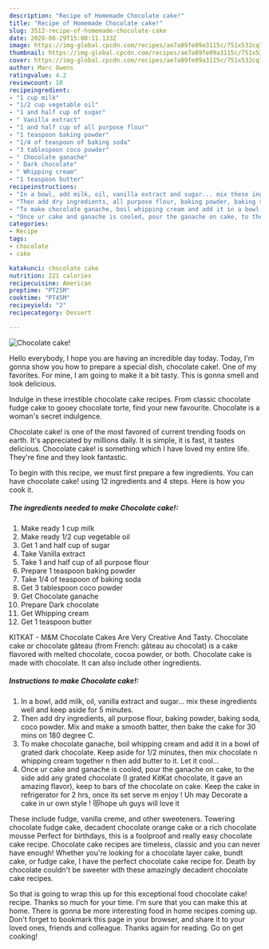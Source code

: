 ```yaml
---
description: "Recipe of Homemade Chocolate cake!"
title: "Recipe of Homemade Chocolate cake!"
slug: 3512-recipe-of-homemade-chocolate-cake
date: 2020-08-29T15:08:11.133Z
image: https://img-global.cpcdn.com/recipes/ae7a89fe09a3115c/751x532cq70/chocolate-cake-recipe-main-photo.jpg
thumbnail: https://img-global.cpcdn.com/recipes/ae7a89fe09a3115c/751x532cq70/chocolate-cake-recipe-main-photo.jpg
cover: https://img-global.cpcdn.com/recipes/ae7a89fe09a3115c/751x532cq70/chocolate-cake-recipe-main-photo.jpg
author: Marc Owens
ratingvalue: 4.2
reviewcount: 10
recipeingredient:
- "1 cup milk"
- "1/2 cup vegetable oil"
- "1 and half cup of sugar"
- " Vanilla extract"
- "1 and half cup of all purpose flour"
- "1 teaspoon baking powder"
- "1/4 of teaspoon of baking soda"
- "3 tablespoon coco powder"
- " Chocolate ganache"
- " Dark chocolate"
- " Whipping cream"
- "1 teaspoon butter"
recipeinstructions:
- "In a bowl, add milk, oil, vanilla extract and sugar... mix these ingredients well and keep aside for 5 minutes."
- "Then add dry ingredients, all purpose flour, baking powder, baking soda, coco powder. Mix and make a smooth batter, then bake the cake for 30 mins on 180 degree C."
- "To make chocolate ganache, boil whipping cream and add it in a bowl of grated dark chocolate. Keep aside for 1/2 minutes, then mix chocolate n whipping cream together n then add butter to it. Let it cool..."
- "Once ur cake and ganache is cooled, pour the ganache on cake, to the side add any grated chocolate (I grated KitKat chocolate, it gave an amazing flavor), keep to bars of the chocolate on cake. Keep the cake in refrigerator for 2 hrs, once its set serve m enjoy ! Uh may Decorate a cake in ur own style ! 😻hope uh guys will love it"
categories:
- Recipe
tags:
- chocolate
- cake

katakunci: chocolate cake 
nutrition: 221 calories
recipecuisine: American
preptime: "PT25M"
cooktime: "PT45M"
recipeyield: "2"
recipecategory: Dessert

---
```



![Chocolate cake!](https://img-global.cpcdn.com/recipes/ae7a89fe09a3115c/751x532cq70/chocolate-cake-recipe-main-photo.jpg)

Hello everybody, I hope you are having an incredible day today. Today, I'm gonna show you how to prepare a special dish, chocolate cake!. One of my favorites. For mine, I am going to make it a bit tasty. This is gonna smell and look delicious.

Indulge in these irrestible chocolate cake recipes. From classic chocolate fudge cake to gooey chocolate torte, find your new favourite. Chocolate is a woman&#39;s secret indulgence.

Chocolate cake! is one of the most favored of current trending foods on earth. It's appreciated by millions daily. It is simple, it is fast, it tastes delicious. Chocolate cake! is something which I have loved my entire life. They're fine and they look fantastic.


To begin with this recipe, we must first prepare a few ingredients. You can have chocolate cake! using 12 ingredients and 4 steps. Here is how you cook it.

<!--inarticleads1-->

##### The ingredients needed to make Chocolate cake!:

1. Make ready 1 cup milk
1. Make ready 1/2 cup vegetable oil
1. Get 1 and half cup of sugar
1. Take  Vanilla extract
1. Take 1 and half cup of all purpose flour
1. Prepare 1 teaspoon baking powder
1. Take 1/4 of teaspoon of baking soda
1. Get 3 tablespoon coco powder
1. Get  Chocolate ganache
1. Prepare  Dark chocolate
1. Get  Whipping cream
1. Get 1 teaspoon butter


KITKAT - M&amp;M Chocolate Cakes Are Very Creative And Tasty. Chocolate cake or chocolate gâteau (from French: gâteau au chocolat) is a cake flavored with melted chocolate, cocoa powder, or both. Chocolate cake is made with chocolate. It can also include other ingredients. 

<!--inarticleads2-->

##### Instructions to make Chocolate cake!:

1. In a bowl, add milk, oil, vanilla extract and sugar... mix these ingredients well and keep aside for 5 minutes.
1. Then add dry ingredients, all purpose flour, baking powder, baking soda, coco powder. Mix and make a smooth batter, then bake the cake for 30 mins on 180 degree C.
1. To make chocolate ganache, boil whipping cream and add it in a bowl of grated dark chocolate. Keep aside for 1/2 minutes, then mix chocolate n whipping cream together n then add butter to it. Let it cool...
1. Once ur cake and ganache is cooled, pour the ganache on cake, to the side add any grated chocolate (I grated KitKat chocolate, it gave an amazing flavor), keep to bars of the chocolate on cake. Keep the cake in refrigerator for 2 hrs, once its set serve m enjoy ! Uh may Decorate a cake in ur own style ! 😻hope uh guys will love it


These include fudge, vanilla creme, and other sweeteners. Towering chocolate fudge cake, decadent chocolate orange cake or a rich chocolate mousse Perfect for birthdays, this is a foolproof and really easy chocolate cake recipe. Chocolate cake recipes are timeless, classic and you can never have enough! Whether you&#39;re looking for a chocolate layer cake, bundt cake, or fudge cake, I have the perfect chocolate cake recipe for. Death by chocolate couldn&#39;t be sweeter with these amazingly decadent chocolate cake recipes. 

So that is going to wrap this up for this exceptional food chocolate cake! recipe. Thanks so much for your time. I'm sure that you can make this at home. There is gonna be more interesting food in home recipes coming up. Don't forget to bookmark this page in your browser, and share it to your loved ones, friends and colleague. Thanks again for reading. Go on get cooking!
